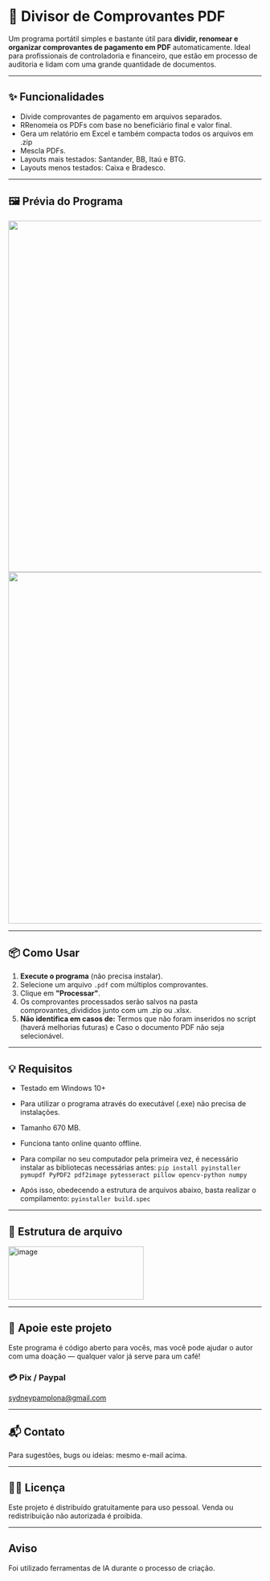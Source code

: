 # 💼 Divisor de Comprovantes PDF

Um programa portátil simples e bastante útil para **dividir, renomear e organizar comprovantes de pagamento em PDF** automaticamente. Ideal para profissionais de controladoria e financeiro, que estão em processo de auditoria e lidam com uma grande quantidade de documentos.

---

## ✨ Funcionalidades

- Divide comprovantes de pagamento em arquivos separados.
- RRenomeia os PDFs com base no beneficiário final e valor final.
- Gera um relatório em Excel e também compacta todos os arquivos em .zip
- Mescla PDFs.
- Layouts mais testados: Santander, BB, Itaú e BTG.
- Layouts menos testados: Caixa e Bradesco.

---

## 🖼️ Prévia do Programa

<p align="center">

<img src="https://github.com/user-attachments/assets/6c74a336-03eb-4649-a10d-28da84f0ae50" width="700">

<img src="https://github.com/user-attachments/assets/de1555e6-75c1-4c01-a8e9-c7f1f93ad637" width="700">

</p>

---

## 📦 Como Usar

1. **Execute o programa** (não precisa instalar).
2. Selecione um arquivo `.pdf` com múltiplos comprovantes.
3. Clique em **"Processar"**.
4. Os comprovantes processados serão salvos na pasta comprovantes_divididos junto com um .zip ou .xlsx.
5. **Não identifica em casos de:** Termos que não foram inseridos no script (haverá melhorias futuras) e Caso o documento PDF não seja selecionável.

---

## 💡 Requisitos

- Testado em Windows 10+

- Para utilizar o programa através do executável (.exe) não precisa de instalações.

- Tamanho 670 MB.

- Funciona tanto online quanto offline.

- Para compilar no seu computador pela primeira vez, é necessário instalar as bibliotecas necessárias antes:
      `pip install pyinstaller pymupdf PyPDF2 pdf2image pytesseract pillow opencv-python numpy`

- Após isso, obedecendo a estrutura de arquivos abaixo, basta realizar o compilamento:
      `pyinstaller build.spec`

---

## 📁 Estrutura de arquivo

<img width="269" height="106" alt="image" src="https://github.com/user-attachments/assets/7f53a2af-8dcc-45ab-ba7c-dd69b9caa530" />

---

## 🙌 Apoie este projeto

Este programa é código aberto para vocês, mas você pode ajudar o autor com uma doação — qualquer valor já serve para um café!

### 💳 Pix / Paypal

sydneypamplona@gmail.com

---

## 📬 Contato

Para sugestões, bugs ou ideias: mesmo e-mail acima.

---

## 🧑‍💻 Licença

Este projeto é distribuído gratuitamente para uso pessoal. Venda ou redistribuição não autorizada é proibida.

---

## Aviso

Foi utilizado ferramentas de IA durante o processo de criação.
